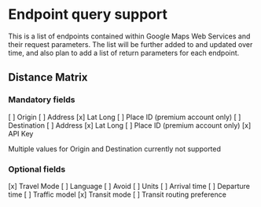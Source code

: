 # Endpoint query support
This is a list of endpoints contained within Google Maps Web Services and their request parameters. The list will be further added to and updated over time, and also plan to add a list of return parameters for each endpoint.

## Distance Matrix
### Mandatory fields
[ ] Origin
    [ ] Address
    [x] Lat Long
    [ ] Place ID (premium account only)
[ ] Destination
    [ ] Address
    [x] Lat Long
    [ ] Place ID (premium account only)
[x] API Key

Multiple values for Origin and Destination currently not supported

### Optional fields
[x] Travel Mode
[ ] Language
[ ] Avoid
[ ] Units
[ ] Arrival time
[ ] Departure time
[ ] Traffic model
[x] Transit mode
[ ] Transit routing preference